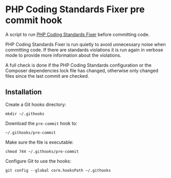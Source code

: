 # PHP Coding Standards Fixer pre commit hook

A script to run [PHP Coding Standards Fixer](https://github.com/FriendsOfPhp/PHP-CS-Fixer) before committing code.

PHP Coding Standards Fixer is run quietly to avoid unnecessary noise when
committing code. If there are standards violations it is run again in verbose
mode to provide more information about the violations.

A full check is done if the PHP Coding Standards configuration or the Composer
dependencies lock file has changed, otherwise only changed files since the last
commit are checked.

## Installation

Create a Git hooks directory:

    mkdir ~/.githooks

Download the `pre-commit` hook to:

    ~/.githooks/pre-commit

Make sure the file is executable:

    chmod 744 ~/.githooks/pre-commit

Configure Git to use the hooks:

    git config --global core.hooksPath ~/.githooks

